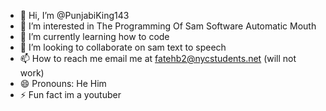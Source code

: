 - 👋 Hi, I’m @PunjabiKing143
- 👀 I’m interested in The Programming Of Sam Software Automatic Mouth
- 🌱 I’m currently learning how to code
- 💞️ I’m looking to collaborate on sam text to speech
- 📫 How to reach me email me at fatehb2@nycstudents.net (will not work)
- 😄 Pronouns: He Him
- ⚡ Fun fact im a youtuber

<!---
PunjabiKing143/PunjabiKing143 is a ✨ special ✨ repository because its `README.md` (this file) appears on your GitHub profile.
You can click the Preview link to take a look at your changes.
--->
